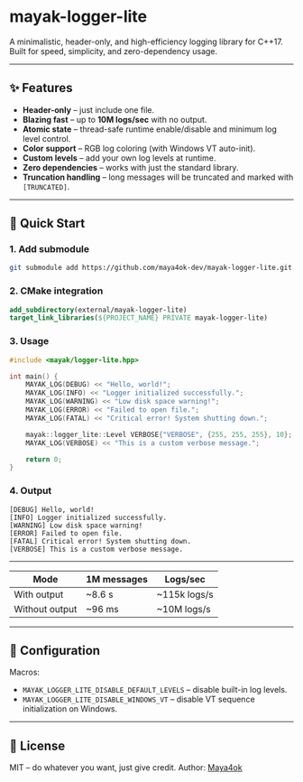# mayak-logger-lite

A minimalistic, header-only, and high-efficiency logging library for C++17.  
Built for speed, simplicity, and zero-dependency usage.

---

## ✨ Features

- **Header-only** – just include one file.
- **Blazing fast** – up to **10M logs/sec** with no output.
- **Atomic state** – thread-safe runtime enable/disable and minimum log level control.
- **Color support** – RGB log coloring (with Windows VT auto-init).
- **Custom levels** – add your own log levels at runtime.
- **Zero dependencies** – works with just the standard library.
- **Truncation handling** – long messages will be truncated and marked with `[TRUNCATED]`.

---

## 🚀 Quick Start

### 1. Add submodule

```bash
git submodule add https://github.com/maya4ok-dev/mayak-logger-lite.git external/mayak-logger-lite
```

### 2. CMake integration

```cmake
add_subdirectory(external/mayak-logger-lite)
target_link_libraries(${PROJECT_NAME} PRIVATE mayak-logger-lite)
```

### 3. Usage

```cpp
#include <mayak/logger-lite.hpp>

int main() {
    MAYAK_LOG(DEBUG) << "Hello, world!";
    MAYAK_LOG(INFO) << "Logger initialized successfully.";
    MAYAK_LOG(WARNING) << "Low disk space warning!";
    MAYAK_LOG(ERROR) << "Failed to open file.";
    MAYAK_LOG(FATAL) << "Critical error! System shutting down.";

    mayak::logger_lite::Level VERBOSE{"VERBOSE", {255, 255, 255}, 10};
    MAYAK_LOG(VERBOSE) << "This is a custom verbose message.";

    return 0;
}
```

### 4. Output

```log
[DEBUG] Hello, world!
[INFO] Logger initialized successfully.
[WARNING] Low disk space warning!
[ERROR] Failed to open file.
[FATAL] Critical error! System shutting down.
[VERBOSE] This is a custom verbose message.
```

---

| Mode           | 1M messages | Logs/sec      |
| -------------- | ----------- | ------------- |
| With output    | \~8.6 s     | \~115k logs/s |
| Without output | \~96 ms     | \~10M logs/s  |

---

## 🔧 Configuration

Macros:

- `MAYAK_LOGGER_LITE_DISABLE_DEFAULT_LEVELS` – disable built-in log levels.
- `MAYAK_LOGGER_LITE_DISABLE_WINDOWS_VT` – disable VT sequence initialization on Windows.

---

## 📜 License

MIT – do whatever you want, just give credit.
Author: [Maya4ok](https://github.com/maya4ok-dev)
